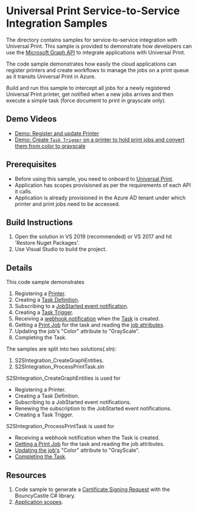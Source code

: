 # Universal Print Service-to-Service Integration Samples

The directory contains samples for service-to-service integration with Universal Print. This sample is provided to demonstrate how developers can use the [Microsoft Graph API](https://aka.ms/UPGraphDocs) to integrate applications with Universal Print.

The code sample demonstrates how easily the cloud applications can register printers and create workflows to manage the jobs on a print queue as it transits Universal Print in Azure.

Build and run this sample to intercept all jobs for a newly registered Universal Print printer, get notified when a new jobs arrives and then execute a simple task (force document to print in grayscale only).

## Demo Videos
- [Demo: Register and update Printer](https://aka.ms/UP-demo-registerprinter)
- [Demo: Create `Task Trigger` on a printer to hold print jobs and convert them from color to grayscale](https://aka.ms/UP-demo-PrintTask)

## Prerequisites
- Before using this sample, you need to onboard to [Universal Print](https://aka.ms/UPDocs).
- Application has scopes provisioned as per the requirements of each API it calls.
- Application is already provisioned in the Azure AD tenant under which printer and print jobs need to be accessed.

## Build Instructions
1. Open the solution in VS 2019 (recommended) or VS 2017 and hit 'Restore Nuget Packages'.
2. Use Visual Studio to build the project.

## Details
This code sample demonstrates
1. Registering a [Printer](https://docs.microsoft.com/en-us/graph/api/resources/printer?view=graph-rest-1.0).
2. Creating a [Task Definition](https://docs.microsoft.com/en-us/graph/api/resources/printtaskdefinition?view=graph-rest-1.0).
3. Subscribing to a [JobStarted event notification](https://docs.microsoft.com/en-us/graph/universal-print-webhook-notifications#create-subscription-printtask-triggered-jobstarted-event).
4. Creating a [Task Trigger](https://docs.microsoft.com/en-us/graph/api/resources/printtasktrigger?view=graph-rest-1.0).
5. Receiving a [webhook notification](https://docs.microsoft.com/en-us/graph/universal-print-webhook-notifications) when the [Task](https://docs.microsoft.com/en-us/graph/api/resources/printtask?view=graph-rest-1.0) is created.
6. Getting a [Print Job](https://docs.microsoft.com/en-us/graph/api/resources/printjob?view=graph-rest-1.0) for the task and reading the [job attributes](https://docs.microsoft.com/en-us/graph/api/resources/printjobconfiguration?view=graph-rest-1.0).
7. Updating the job's "Color" attribute to "GrayScale".
8. Completing the Task.

The samples are split into two solutions(.sln):
1. S2SIntegration_CreateGraphEntities.
2. S2SIntegration_ProcessPrintTask.sln

S2SIntegration_CreateGraphEntities is used for
- Registering a Printer.
- Creating a Task Definition.
- Subscribing to a JobStarted event notifications.
- Renewing the subscription to the JobStarted event notifications.
- Creating a Task Trigger.

S2SIntegration_ProcessPrintTask is used for
- Receiving a webhook notification when the Task is created.
- [Getting a Print Job](https://docs.microsoft.com/en-us/graph/api/printjob-get?view=graph-rest-1.0&tabs=http) for the task and reading the job attributes.
- [Updating the job's](https://docs.microsoft.com/en-us/graph/api/printjob-update?view=graph-rest-1.0&tabs=http) "Color" attribute to "GrayScale".
- [Completing the Task](https://docs.microsoft.com/en-us/graph/api/printtaskdefinition-update-task?view=graph-rest-1.0&tabs=http).

## Resources

1. Code sample to generate a [Certificate Signing Request](https://docs.microsoft.com/en-us/universal-print/hardware/universal-print-oem-certificate-signing-request) with the BouncyCastle C# library.
2. [Application scopes](https://docs.microsoft.com/en-us/graph/permissions-reference#universal-print-permissions).